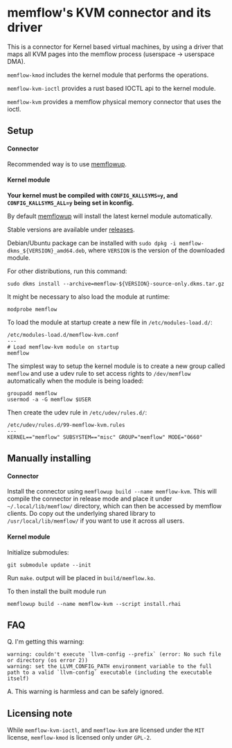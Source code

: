 # memflow's KVM connector and its driver

This is a connector for Kernel based virtual machines, by using a driver that maps all KVM pages into the memflow process (userspace -> userspace DMA).

`memflow-kmod` includes the kernel module that performs the operations.

`memflow-kvm-ioctl` provides a rust based IOCTL api to the kernel module.

`memflow-kvm` provides a memflow physical memory connector that uses the ioctl.

## Setup

#### Connector

Recommended way is to use [memflowup](https://github.com/memflow/memflowup).

#### Kernel module

**Your kernel must be compiled with `CONFIG_KALLSYMS=y`, and `CONFIG_KALLSYMS_ALL=y` being set in kconfig.**

By default [memflowup](https://github.com/memflow/memflowup) will install the latest kernel module automatically.

Stable versions are available under [releases](https://github.com/memflow/memflow-kvm/releases).

Debian/Ubuntu package can be installed with `sudo dpkg -i memflow-dkms_${VERSION}_amd64.deb`, where `VERSION` is the version of the downloaded module.

For other distributions, run this command:

```
sudo dkms install --archive=memflow-${VERSION}-source-only.dkms.tar.gz
```

It might be necessary to also load the module at runtime:
```
modprobe memflow
```

To load the module at startup create a new file in `/etc/modules-load.d/`:
```
/etc/modules-load.d/memflow-kvm.conf
---
# Load memflow-kvm module on startup
memflow
```

The simplest way to setup the kernel module is to create a new group called `memflow` and use a udev rule to set access rights to `/dev/memflow` automatically when the module is being loaded:

```
groupadd memflow
usermod -a -G memflow $USER
```

Then create the udev rule in `/etc/udev/rules.d/`:
```
/etc/udev/rules.d/99-memflow-kvm.rules
---
KERNEL=="memflow" SUBSYSTEM=="misc" GROUP="memflow" MODE="0660"
```


## Manually installing

#### Connector

Install the connector using `memflowup build --name memflow-kvm`. This will compile the connector in release mode and place it under `~/.local/lib/memflow/` directory, which can then be accessed by memflow clients. Do copy out the underlying shared library to `/usr/local/lib/memflow/` if you want to use it across all users.

#### Kernel module

Initialize submodules:

```
git submodule update --init
```

Run `make`. output will be placed in `build/memflow.ko`.

To then install the built module run

```
memflowup build --name memflow-kvm --script install.rhai
```

## FAQ

Q. I'm getting this warning:

```
warning: couldn't execute `llvm-config --prefix` (error: No such file or directory (os error 2))
warning: set the LLVM_CONFIG_PATH environment variable to the full path to a valid `llvm-config` executable (including the executable itself)
```

A. This warning is harmless and can be safely ignored.

## Licensing note

While `memflow-kvm-ioctl`, and `memflow-kvm` are licensed under the `MIT` license, `memflow-kmod` is licensed only under `GPL-2`.
